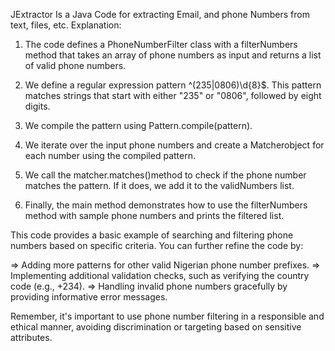 JExtractor
Is a Java Code for extracting Email, and phone Numbers from text, files, etc.
Explanation:

1. The code defines a PhoneNumberFilter class with a filterNumbers method that takes an array of phone numbers as input and returns a list of valid phone numbers.

2. We define a regular expression pattern ^(235|0806)\d{8}$. This pattern matches strings that start with either "235" or "0806", followed by eight digits.

3. We compile the pattern using Pattern.compile(pattern).

4. We iterate over the input phone numbers and create a Matcherobject for each number using the compiled pattern.

5. We call the matcher.matches()method to check if the phone number matches the pattern. If it does, we add it to the validNumbers list.

6. Finally, the main method demonstrates how to use the filterNumbers method with sample phone numbers and prints the filtered list.

This code provides a basic example of searching and filtering phone numbers based on specific criteria. You can further refine the code by:

=> Adding more patterns for other valid Nigerian phone number prefixes.
=> Implementing additional validation checks, such as verifying the country code (e.g., +234).
=> Handling invalid phone numbers gracefully by providing informative error messages.

Remember, it's important to use phone number filtering in a responsible and ethical manner, avoiding discrimination or targeting based on sensitive attributes.

